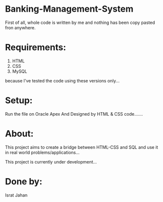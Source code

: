 # Banking-Management-System
First of all, whole code is written by me and nothing has been copy pasted fron anywhere.

# Requirements:
1. HTML
2. CSS
3. MySQL

because I've tested the code using these versions only...

# Setup:
Run the file on Oracle Apex And Designed by HTML & CSS code.......

# About:
This project aims to create a bridge between HTML-CSS and SQL and use it in real world problems/applications...

This project is currently under development...

# Done by:
Israt Jahan
